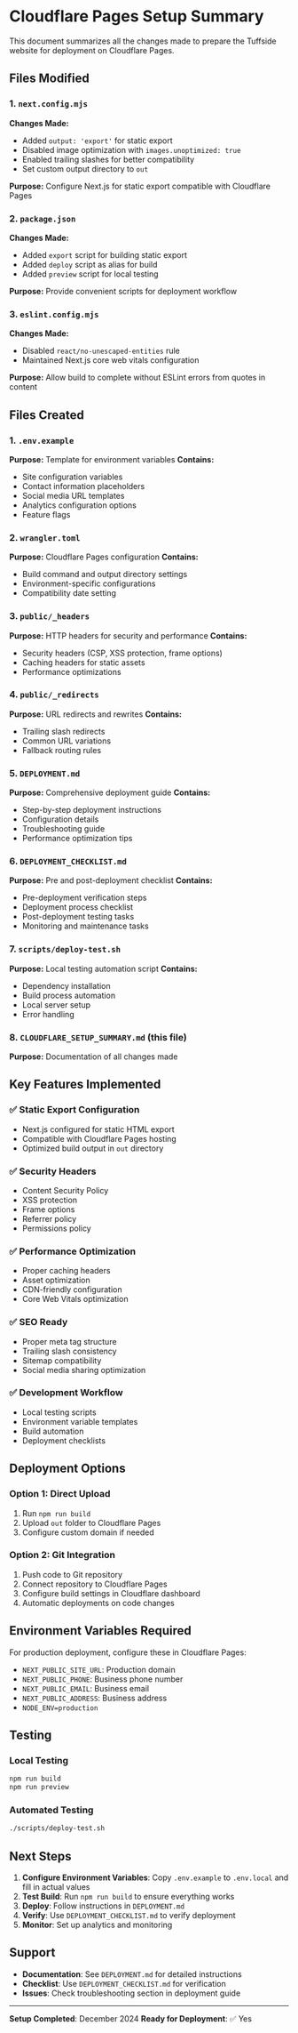 # Cloudflare Pages Setup Summary

This document summarizes all the changes made to prepare the Tuffside website for deployment on Cloudflare Pages.

## Files Modified

### 1. `next.config.mjs`
**Changes Made:**
- Added `output: 'export'` for static export
- Disabled image optimization with `images.unoptimized: true`
- Enabled trailing slashes for better compatibility
- Set custom output directory to `out`

**Purpose:** Configure Next.js for static export compatible with Cloudflare Pages

### 2. `package.json`
**Changes Made:**
- Added `export` script for building static export
- Added `deploy` script as alias for build
- Added `preview` script for local testing

**Purpose:** Provide convenient scripts for deployment workflow

### 3. `eslint.config.mjs`
**Changes Made:**
- Disabled `react/no-unescaped-entities` rule
- Maintained Next.js core web vitals configuration

**Purpose:** Allow build to complete without ESLint errors from quotes in content

## Files Created

### 1. `.env.example`
**Purpose:** Template for environment variables
**Contains:**
- Site configuration variables
- Contact information placeholders
- Social media URL templates
- Analytics configuration options
- Feature flags

### 2. `wrangler.toml`
**Purpose:** Cloudflare Pages configuration
**Contains:**
- Build command and output directory settings
- Environment-specific configurations
- Compatibility date setting

### 3. `public/_headers`
**Purpose:** HTTP headers for security and performance
**Contains:**
- Security headers (CSP, XSS protection, frame options)
- Caching headers for static assets
- Performance optimizations

### 4. `public/_redirects`
**Purpose:** URL redirects and rewrites
**Contains:**
- Trailing slash redirects
- Common URL variations
- Fallback routing rules

### 5. `DEPLOYMENT.md`
**Purpose:** Comprehensive deployment guide
**Contains:**
- Step-by-step deployment instructions
- Configuration details
- Troubleshooting guide
- Performance optimization tips

### 6. `DEPLOYMENT_CHECKLIST.md`
**Purpose:** Pre and post-deployment checklist
**Contains:**
- Pre-deployment verification steps
- Deployment process checklist
- Post-deployment testing tasks
- Monitoring and maintenance tasks

### 7. `scripts/deploy-test.sh`
**Purpose:** Local testing automation script
**Contains:**
- Dependency installation
- Build process automation
- Local server setup
- Error handling

### 8. `CLOUDFLARE_SETUP_SUMMARY.md` (this file)
**Purpose:** Documentation of all changes made

## Key Features Implemented

### ✅ Static Export Configuration
- Next.js configured for static HTML export
- Compatible with Cloudflare Pages hosting
- Optimized build output in `out` directory

### ✅ Security Headers
- Content Security Policy
- XSS protection
- Frame options
- Referrer policy
- Permissions policy

### ✅ Performance Optimization
- Proper caching headers
- Asset optimization
- CDN-friendly configuration
- Core Web Vitals optimization

### ✅ SEO Ready
- Proper meta tag structure
- Trailing slash consistency
- Sitemap compatibility
- Social media sharing optimization

### ✅ Development Workflow
- Local testing scripts
- Environment variable templates
- Build automation
- Deployment checklists

## Deployment Options

### Option 1: Direct Upload
1. Run `npm run build`
2. Upload `out` folder to Cloudflare Pages
3. Configure custom domain if needed

### Option 2: Git Integration
1. Push code to Git repository
2. Connect repository to Cloudflare Pages
3. Configure build settings in Cloudflare dashboard
4. Automatic deployments on code changes

## Environment Variables Required

For production deployment, configure these in Cloudflare Pages:
- `NEXT_PUBLIC_SITE_URL`: Production domain
- `NEXT_PUBLIC_PHONE`: Business phone number
- `NEXT_PUBLIC_EMAIL`: Business email
- `NEXT_PUBLIC_ADDRESS`: Business address
- `NODE_ENV=production`

## Testing

### Local Testing
```bash
npm run build
npm run preview
```

### Automated Testing
```bash
./scripts/deploy-test.sh
```

## Next Steps

1. **Configure Environment Variables**: Copy `.env.example` to `.env.local` and fill in actual values
2. **Test Build**: Run `npm run build` to ensure everything works
3. **Deploy**: Follow instructions in `DEPLOYMENT.md`
4. **Verify**: Use `DEPLOYMENT_CHECKLIST.md` to verify deployment
5. **Monitor**: Set up analytics and monitoring

## Support

- **Documentation**: See `DEPLOYMENT.md` for detailed instructions
- **Checklist**: Use `DEPLOYMENT_CHECKLIST.md` for verification
- **Issues**: Check troubleshooting section in deployment guide

---

**Setup Completed**: December 2024
**Ready for Deployment**: ✅ Yes
